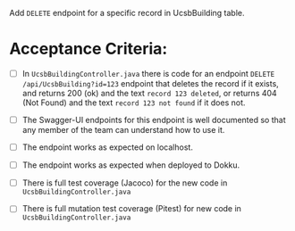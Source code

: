  Add `DELETE` endpoint for a specific record in UcsbBuilding table.

# Acceptance Criteria:

- [ ] In `UcsbBuildingController.java` there is code for an 
      endpoint `DELETE /api/UcsbBuilding?id=123` endpoint 
      that deletes the record if it exists, and returns 200 (ok) and 
      the text `record 123 deleted`, or returns 404 (Not Found) and
      the text `record 123 not found` if it does not.
- [ ] The Swagger-UI endpoints for this endpoint is well documented
      so that any member of the team can understand how to use it.
- [ ] The endpoint works as expected on localhost.
- [ ] The endpoint works as expected when deployed to Dokku.
- [ ] There is full test coverage (Jacoco) for the new code in 
      `UcsbBuildingController.java`
- [ ] There is full mutation test coverage (Pitest) for new code in
      `UcsbBuildingController.java`



